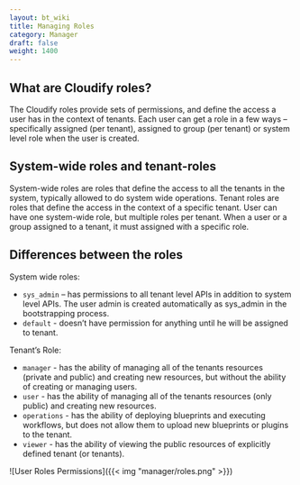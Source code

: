 ```yaml
---
layout: bt_wiki
title: Managing Roles
category: Manager
draft: false
weight: 1400
---
```


## What are Cloudify roles?

The Cloudify roles provide sets of permissions, and define the access a user has in the context of tenants.
Each user can get a role in a few ways – specifically assigned (per tenant),
assigned to group (per tenant) or system level role when the user is created.

## System-wide roles and tenant-roles

System-wide roles are roles that define the access to all the tenants in the system,
typically allowed to do system wide operations.
Tenant roles are roles that define the access in the context of a specific tenant.
User can have one system-wide role, but multiple roles per tenant.
When a user or a group assigned to a tenant, it must assigned with a specific role.

## Differences between the roles

System wide roles:
- `sys_admin` – has permissions to all tenant level APIs in addition to system level APIs.
  The user admin is created automatically as sys_admin in the bootstrapping process.
- `default` - doesn’t have permission for anything until he will be assigned to tenant.

Tenant’s Role:
- `manager` - has the ability of managing all of the tenants resources (private and public) and creating new resources,
  but without the ability of creating or managing users.
- `user` - has the ability of managing all of the tenants resources (only public) and creating new resources.
- `operations` - has the ability of deploying blueprints and executing workflows,
  but does not allow them to upload new blueprints or plugins to the tenant.
- `viewer` - has the ability of viewing the public resources of explicitly defined tenant (or tenants).


![User Roles Permissions]({{< img "manager/roles.png" >}})
